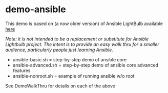 # demo-ansible

This demo is based on (a now older version) of Ansible LightBulb available [here](https://github.com/ansible/lightbulb)

*Note: it is not intended to be a replacement or substitute for Ansible Lightbulb project.  The intent is to provide an easy walk thru for a smaller audience, particularly people just learning Ansible.*

* ansible-basic.sh = step-by-step demo of ansible core
* ansible-advanced.sh = step-by-step demo of ansible core advanced features
* ansible-nonroot.sh = example of running ansible w/o root

See DemoWalkThru for details on each of the above
